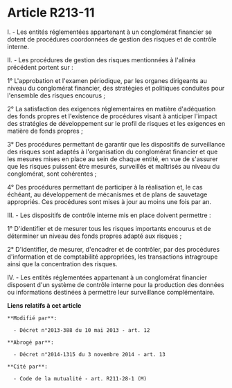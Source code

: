 # Article R213-11

I. - Les entités réglementées appartenant à un conglomérat financier se dotent de procédures coordonnées de gestion des
risques et de contrôle interne.

II. - Les procédures de gestion des risques mentionnées à l'alinéa précédent portent sur :

1° L'approbation et l'examen périodique, par les organes dirigeants au niveau du conglomérat financier, des stratégies et
politiques conduites pour l'ensemble des risques encourus ;

2° La satisfaction des exigences réglementaires en matière d'adéquation des fonds propres et l'existence de procédures visant
à anticiper l'impact des stratégies de développement sur le profil de risques et les exigences en matière de fonds propres ;

3° Des procédures permettant de garantir que les dispositifs de surveillance des risques sont adaptés à l'organisation du
conglomérat financier et que les mesures mises en place au sein de chaque entité, en vue de s'assurer que les risques
puissent être mesurés, surveillés et maîtrisés au niveau du conglomérat, sont cohérentes ;

4° Des procédures permettant de participer à la réalisation et, le cas échéant, au développement de mécanismes et de plans de
sauvetage appropriés. Ces procédures sont mises à jour au moins une fois par an. 

III. - Les dispositifs de contrôle interne mis en place doivent permettre :

1° D'identifier et de mesurer tous les risques importants encourus et de déterminer un niveau des fonds propres adapté aux
risques ;

2° D'identifier, de mesurer, d'encadrer et de contrôler, par des procédures d'information et de comptabilité appropriées, les
transactions intragroupe ainsi que la concentration des risques.

IV. - Les entités réglementées appartenant à un conglomérat financier disposent d'un système de contrôle interne pour la
production des données ou informations destinées à permettre leur surveillance complémentaire.

**Liens relatifs à cet article**

	**Modifié par**:

	  - Décret n°2013-388 du 10 mai 2013 - art. 12

	**Abrogé par**:

	  - Décret n°2014-1315 du 3 novembre 2014 - art. 13

	**Cité par**:

	  - Code de la mutualité - art. R211-28-1 (M)
